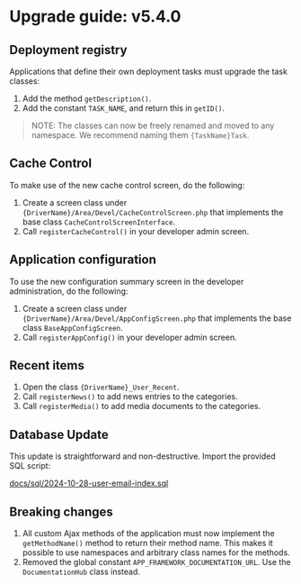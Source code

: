 # Upgrade guide: v5.4.0

## Deployment registry

Applications that define their own deployment tasks must upgrade the task classes:

1. Add the method `getDescription()`.
2. Add the constant `TASK_NAME`, and return this in `getID()`.

> NOTE: The classes can now be freely renamed and moved to any namespace.
> We recommend naming them `{TaskName}Task`.

## Cache Control

To make use of the new cache control screen, do the following:

1. Create a screen class under `{DriverName}/Area/Devel/CacheControlScreen.php`
   that implements the base class `CacheControlScreenInterface`.
2. Call `registerCacheControl()` in your developer admin screen.

## Application configuration

To use the new configuration summary screen in the developer administration,
do the following:

1. Create a screen class under `{DriverName}/Area/Devel/AppConfigScreen.php`
   that implements the base class `BaseAppConfigScreen`.
2. Call `registerAppConfig()` in your developer admin screen.

## Recent items

1. Open the class `{DriverName}_User_Recent`.
2. Call `registerNews()` to add news entries to the categories.
3. Call `registerMedia()` to add media documents to the categories.

## Database Update

This update is straightforward and non-destructive. Import the provided SQL script:

[docs/sql/2024-10-28-user-email-index.sql](/docs/sql/2024-10-28-user-email-index.sql)

## Breaking changes

1. All custom Ajax methods of the application must now implement the `getMethodName()`
   method to return their method name. This makes it possible to use namespaces and
   arbitrary class names for the methods.
2. Removed the global constant `APP_FRAMEWORK_DOCUMENTATION_URL`.
   Use the `DocumentationHub` class instead.
